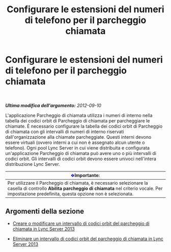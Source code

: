 ﻿---
title: Configurare le estensioni del numeri di telefono per il parcheggio chiamata
TOCTitle: Configurare le estensioni del numeri di telefono per il parcheggio chiamata
ms:assetid: fbf97624-9587-42a6-b276-1b69c574a74d
ms:mtpsurl: https://technet.microsoft.com/it-it/library/Gg182611(v=OCS.15)
ms:contentKeyID: 49302562
ms.date: 08/24/2015
mtps_version: v=OCS.15
ms.translationtype: HT
---

# Configurare le estensioni del numeri di telefono per il parcheggio chiamata

 

_**Ultima modifica dell'argomento:** 2012-09-10_

L'applicazione Parcheggio di chiamata utilizza i numeri di interno nella tabella dei codici orbit di Parcheggio di chiamata per parcheggiare le chiamate. È necessario configurare la tabella dei codici orbit di Parcheggio di chiamata con gli intervalli di numeri di interno riservati dall'organizzazione alla chiamate parcheggiate. Questi interni devono essere virtuali (ovvero interni a cui non è assegnato alcun utente o telefono). Ogni pool Lync Server in cui viene distribuita e configurata un'applicazione Parcheggio di chiamata può avere uno o più intervalli di codici orbit. Gli intervalli di codici orbit devono essere univoci nell'intera distribuzione Lync Server.

<table>
<thead>
<tr class="header">
<th><img src="images/Gg412908.important(OCS.15).gif" title="important" alt="important" />Importante:</th>
</tr>
</thead>
<tbody>
<tr class="odd">
<td>Per utilizzare il Parcheggio di chiamata, è necessario selezionare la casella di controllo <strong>Abilita parcheggio di chiamata</strong> nel criterio vocale. Per impostazione predefinita, questa opzione non è selezionata.</td>
</tr>
</tbody>
</table>


## Argomenti della sezione

  - [Creare o modificare un intervallo di codici orbit del parcheggio di chiamata in Lync Server 2013](lync-server-2013-create-or-modify-a-call-park-orbit-range.md)

  - [Eliminare un intervallo di codici orbit del parcheggio di chiamata in Lync Server 2013](lync-server-2013-delete-a-call-park-orbit-range.md)

